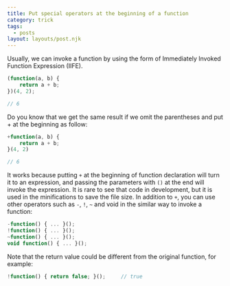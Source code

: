 ```yaml
---
title: Put special operators at the beginning of a function
category: trick
tags:
  - posts
layout: layouts/post.njk
---
```


Usually, we can invoke a function by using the form of Immediately Invoked Function Expression (IIFE).

```js
(function(a, b) {
    return a + b;
})(4, 2);

// 6
```

Do you know that we get the same result if we omit the parentheses and put + at the beginning as follow:

```js
+function(a, b) {
    return a + b;
}(4, 2)

// 6
```

It works because putting `+` at the beginning of function declaration will turn it to an expression, and passing the parameters with `()` at the end will invoke the expression.
It is rare to see that code in development, but it is used in the minifications to save the file size.
In addition to `+`, you can use other operators such as `-`, `!`, `~` and void in the similar way to invoke a function:

```js
-function() { ... }();
!function() { ... }();
~function() { ... }();
void function() { ... }();
```

Note that the return value could be different from the original function, for example:

```js
!function() { return false; }();     // true
```